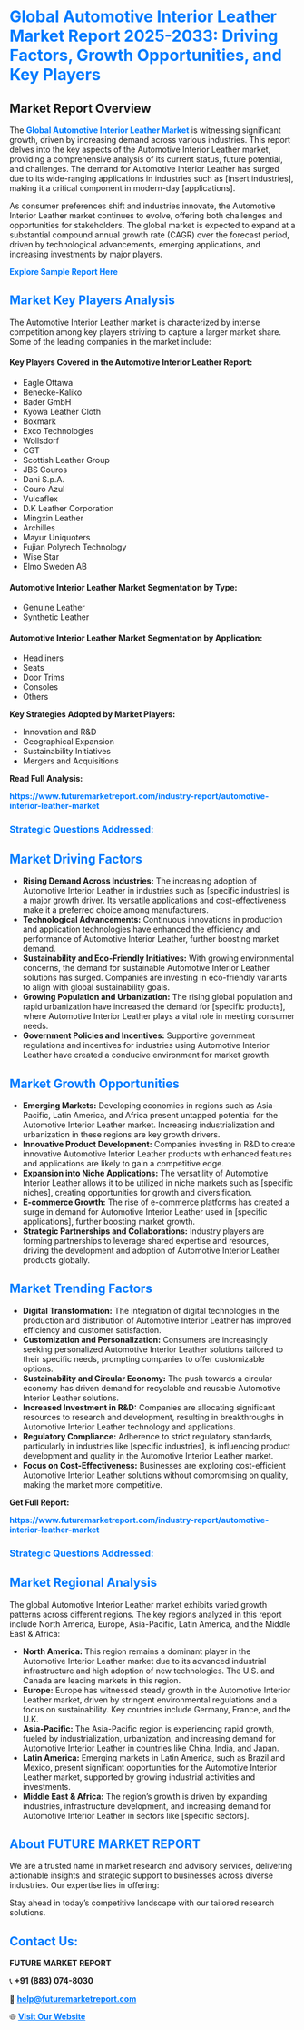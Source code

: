 <h1 style="color: #007BFF;">Global Automotive Interior Leather Market Report 2025-2033: Driving Factors, Growth Opportunities, and Key Players</h1>

<section id="overview">
<h2>Market Report Overview</h2>
<p>The <a href="https://www.futuremarketreport.com/industry-report/automotive-interior-leather-market" style="color: #007BFF; text-decoration: none;"><strong>Global Automotive Interior Leather Market</strong></a> is witnessing significant growth, driven by increasing demand across various industries. This report delves into the key aspects of the Automotive Interior Leather market, providing a comprehensive analysis of its current status, future potential, and challenges. The demand for Automotive Interior Leather has surged due to its wide-ranging applications in industries such as [insert industries], making it a critical component in modern-day [applications].</p>
<p>As consumer preferences shift and industries innovate, the Automotive Interior Leather market continues to evolve, offering both challenges and opportunities for stakeholders. The global market is expected to expand at a substantial compound annual growth rate (CAGR) over the forecast period, driven by technological advancements, emerging applications, and increasing investments by major players.</p>
</section>

<section id="overview">
<p><a href="https://www.futuremarketreport.com/request-sample/reportId=53338" style="color: #007BFF; text-decoration: none;"><strong>Explore Sample Report Here</strong></a></p>
</section>

<section id="key-players">
<h2 style="color: #007BFF;">Market Key Players Analysis</h2>
<p>The Automotive Interior Leather market is characterized by intense competition among key players striving to capture a larger market share. Some of the leading companies in the market include:</p>
<h4>Key Players Covered in the Automotive Interior Leather Report:</h4>
<ul><li>Eagle Ottawa</li><li>Benecke-Kaliko</li><li>Bader GmbH</li><li>Kyowa Leather Cloth</li><li>Boxmark</li><li>Exco Technologies</li><li>Wollsdorf</li><li>CGT</li><li>Scottish Leather Group</li><li>JBS Couros</li><li>Dani S.p.A.</li><li>Couro Azul</li><li>Vulcaflex</li><li>D.K Leather Corporation</li><li>Mingxin Leather</li><li>Archilles</li><li>Mayur Uniquoters</li><li>Fujian Polyrech Technology</li><li>Wise Star</li><li>Elmo Sweden AB</li></ul>
<h4>Automotive Interior Leather Market Segmentation by Type:</h4>
<ul><li>Genuine Leather</li><li>Synthetic Leather</li></ul>

<h4>Automotive Interior Leather Market Segmentation by Application:</h4>
<ul><li>Headliners</li><li>Seats</li><li>Door Trims</li><li>Consoles</li><li>Others</li></ul>
<p><strong>Key Strategies Adopted by Market Players:</strong></p>
<ul>
<li>Innovation and R&D</li>
<li>Geographical Expansion</li>
<li>Sustainability Initiatives</li>
<li>Mergers and Acquisitions</li>
</ul>
</section>

<section>
<p><strong>Read Full Analysis: </strong></p><a href="https://www.futuremarketreport.com/industry-report/automotive-interior-leather-market" style="color: #007BFF; text-decoration: none;"><strong>https://www.futuremarketreport.com/industry-report/automotive-interior-leather-market</strong></a>
<h3 style="color: #007BFF;">Strategic Questions Addressed:</h3>
</section>

<section id="driving-factors">
<h2 style="color: #007BFF;">Market Driving Factors</h2>
<ul>
<li><strong>Rising Demand Across Industries:</strong> The increasing adoption of Automotive Interior Leather in industries such as [specific industries] is a major growth driver. Its versatile applications and cost-effectiveness make it a preferred choice among manufacturers.</li>
<li><strong>Technological Advancements:</strong> Continuous innovations in production and application technologies have enhanced the efficiency and performance of Automotive Interior Leather, further boosting market demand.</li>
<li><strong>Sustainability and Eco-Friendly Initiatives:</strong> With growing environmental concerns, the demand for sustainable Automotive Interior Leather solutions has surged. Companies are investing in eco-friendly variants to align with global sustainability goals.</li>
<li><strong>Growing Population and Urbanization:</strong> The rising global population and rapid urbanization have increased the demand for [specific products], where Automotive Interior Leather plays a vital role in meeting consumer needs.</li>
<li><strong>Government Policies and Incentives:</strong> Supportive government regulations and incentives for industries using Automotive Interior Leather have created a conducive environment for market growth.</li>
</ul>
</section>

<section id="growth-opportunities">
<h2 style="color: #007BFF;">Market Growth Opportunities</h2>
<ul>
<li><strong>Emerging Markets:</strong> Developing economies in regions such as Asia-Pacific, Latin America, and Africa present untapped potential for the Automotive Interior Leather market. Increasing industrialization and urbanization in these regions are key growth drivers.</li>
<li><strong>Innovative Product Development:</strong> Companies investing in R&D to create innovative Automotive Interior Leather products with enhanced features and applications are likely to gain a competitive edge.</li>
<li><strong>Expansion into Niche Applications:</strong> The versatility of Automotive Interior Leather allows it to be utilized in niche markets such as [specific niches], creating opportunities for growth and diversification.</li>
<li><strong>E-commerce Growth:</strong> The rise of e-commerce platforms has created a surge in demand for Automotive Interior Leather used in [specific applications], further boosting market growth.</li>
<li><strong>Strategic Partnerships and Collaborations:</strong> Industry players are forming partnerships to leverage shared expertise and resources, driving the development and adoption of Automotive Interior Leather products globally.</li>
</ul>
</section>

<section id="trending-factors">
<h2 style="color: #007BFF;">Market Trending Factors</h2>
<ul>
<li><strong>Digital Transformation:</strong> The integration of digital technologies in the production and distribution of Automotive Interior Leather has improved efficiency and customer satisfaction.</li>
<li><strong>Customization and Personalization:</strong> Consumers are increasingly seeking personalized Automotive Interior Leather solutions tailored to their specific needs, prompting companies to offer customizable options.</li>
<li><strong>Sustainability and Circular Economy:</strong> The push towards a circular economy has driven demand for recyclable and reusable Automotive Interior Leather solutions.</li>
<li><strong>Increased Investment in R&D:</strong> Companies are allocating significant resources to research and development, resulting in breakthroughs in Automotive Interior Leather technology and applications.</li>
<li><strong>Regulatory Compliance:</strong> Adherence to strict regulatory standards, particularly in industries like [specific industries], is influencing product development and quality in the Automotive Interior Leather market.</li>
<li><strong>Focus on Cost-Effectiveness:</strong> Businesses are exploring cost-efficient Automotive Interior Leather solutions without compromising on quality, making the market more competitive.</li>
</ul>
</section>

<section>
<p><strong>Get Full Report: </strong></p><a href="https://www.futuremarketreport.com/industry-report/automotive-interior-leather-market" style="color: #007BFF; text-decoration: none;"><strong>https://www.futuremarketreport.com/industry-report/automotive-interior-leather-market</strong></a>
<h3 style="color: #007BFF;">Strategic Questions Addressed:</h3>
</section>


<section id="regional-analysis">
<h2 style="color: #007BFF;">Market Regional Analysis</h2>
<p>The global Automotive Interior Leather market exhibits varied growth patterns across different regions. The key regions analyzed in this report include North America, Europe, Asia-Pacific, Latin America, and the Middle East & Africa:</p>
<ul>
<li><strong>North America:</strong> This region remains a dominant player in the Automotive Interior Leather market due to its advanced industrial infrastructure and high adoption of new technologies. The U.S. and Canada are leading markets in this region.</li>
<li><strong>Europe:</strong> Europe has witnessed steady growth in the Automotive Interior Leather market, driven by stringent environmental regulations and a focus on sustainability. Key countries include Germany, France, and the U.K.</li>
<li><strong>Asia-Pacific:</strong> The Asia-Pacific region is experiencing rapid growth, fueled by industrialization, urbanization, and increasing demand for Automotive Interior Leather in countries like China, India, and Japan.</li>
<li><strong>Latin America:</strong> Emerging markets in Latin America, such as Brazil and Mexico, present significant opportunities for the Automotive Interior Leather market, supported by growing industrial activities and investments.</li>
<li><strong>Middle East & Africa:</strong> The region’s growth is driven by expanding industries, infrastructure development, and increasing demand for Automotive Interior Leather in sectors like [specific sectors].</li>
</ul>
</section>

<footer>
<h2 style="color: #007BFF;">About FUTURE MARKET REPORT</h2>
<p>We are a trusted name in market research and advisory services, delivering actionable insights and strategic support to businesses across diverse industries. Our expertise lies in offering:</p>

<p>Stay ahead in today’s competitive landscape with our tailored research solutions.</p>

<h2 style="color: #007BFF;">Contact Us:</h2>
<p><strong>FUTURE MARKET REPORT</strong></p>
<p>📞 <strong>+91 (883) 074-8030</strong></p>
<p>📧 <strong><a href="mailto:help@futuremarketreport.com" style="color: #007BFF;">help@futuremarketreport.com</a></strong></p>
<p>🌐 <strong><a href="https://www.futuremarketreport.com/" style="color: #007BFF;">Visit Our Website</a></strong></p>
</footer>